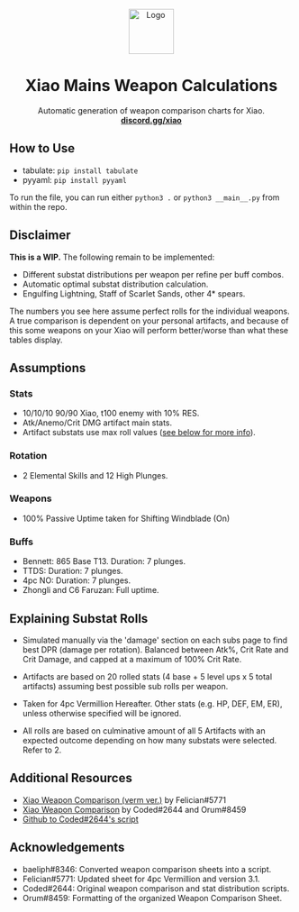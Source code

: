<br />
<div align="center">
  <a href="https://github.com/othneildrew/Best-README-Template">
    <img src="https://media.discordapp.net/attachments/888517252230570084/888517346963107890/e15e3701f7179ef3f8b83bafe81bac62.png" alt="Logo" width="80" height="80">
  </a>

  <h1 align="center">Xiao Mains Weapon Calculations</h3>

  <p align="center">
    Automatic generation of weapon comparison charts for Xiao.
    <br />
    <a href="https://discord.gg/xiao"><strong>discord.gg/xiao</strong></a>
    <br />
  </p>
</div>

## How to Use
- tabulate: `pip install tabulate`
- pyyaml: `pip install pyyaml`

To run the file, you can run either `python3 .` or `python3 __main__.py` from within the repo.

## Disclaimer
**This is a WIP.** The following remain to be implemented:
- Different substat distributions per weapon per refine per buff combos.
- Automatic optimal substat distribution calculation.
- Engulfing Lightning, Staff of Scarlet Sands, other 4* spears.

The numbers you see here assume perfect rolls for the individual weapons. A true comparison is dependent on your personal artifacts, and because of this some weapons on your Xiao will perform better/worse than what these tables display.

## Assumptions

### Stats
- 10/10/10 90/90 Xiao, t100 enemy with 10% RES.
- Atk/Anemo/Crit DMG artifact main stats.
- Artifact substats use max roll values ([see below for more info](#explaining-substat-rolls)).

### Rotation
- 2 Elemental Skills and 12 High Plunges.

### Weapons
- 100% Passive Uptime taken for Shifting Windblade (On)

### Buffs
- Bennett: 865 Base T13. Duration: 7 plunges.
- TTDS: Duration: 7 plunges.
- 4pc NO: Duration: 7 plunges.
- Zhongli and C6 Faruzan: Full uptime.

## Explaining Substat Rolls
- Simulated manually via the 'damage' section on each subs page to find best DPR (damage per rotation). Balanced between Atk%, Crit Rate and Crit Damage, and capped at a maximum of 100% Crit Rate.

- Artifacts are based on 20 rolled stats (4 base + 5 level ups x 5 total artifacts) assuming best possible sub rolls per weapon.

- Taken for 4pc Vermillion Hereafter. Other stats (e.g. HP, DEF, EM, ER), unless otherwise specified will be ignored.

- All rolls are based on culminative amount of all 5 Artifacts with an expected outcome depending on how many substats were selected. Refer to 2.

## Additional Resources
- [Xiao Weapon Comparison (verm ver.)](https://docs.google.com/spreadsheets/d/17wSBGoVTChPta3LNMEelSqJcTkX3JS8lo9XWlpeapWU/edit#gid=1335423325) by Felician#5771
- [Xiao Weapon Comparison](https://docs.google.com/spreadsheets/d/1CunnPmae9K4Zt-uLdI-wkBDVFVQufo5Oz1NSyU-YPA8/edit#gid=1748622433) by Coded#2644 and Orum#8459
- [Github to Coded#2644's script](https://github.com/Codexys/Xiao-Mains-Scripts)

## Acknowledgements
- baeliph#8346: Converted weapon comparison sheets into a script.
- Felician#5771: Updated sheet for 4pc Vermillion and version 3.1.
- Coded#2644: Original weapon comparison and stat distribution scripts.
- Orum#8459: Formatting of the organized Weapon Comparison Sheet.
